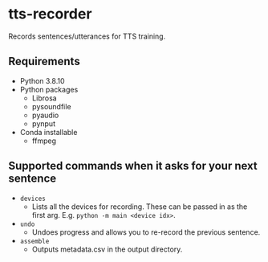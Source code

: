 # tts-recorder
Records sentences/utterances for TTS training.

## Requirements

* Python 3.8.10
* Python packages
  * Librosa
  * pysoundfile
  * pyaudio
  * pynput
* Conda installable
  * ffmpeg

## Supported commands when it asks for your next sentence

* `devices`
  * Lists all the devices for recording. These can be passed in as the first arg. E.g. `python -m main <device idx>`.
* `undo`
  * Undoes progress and allows you to re-record the previous sentence.
* `assemble`
  * Outputs metadata.csv in the output directory.
